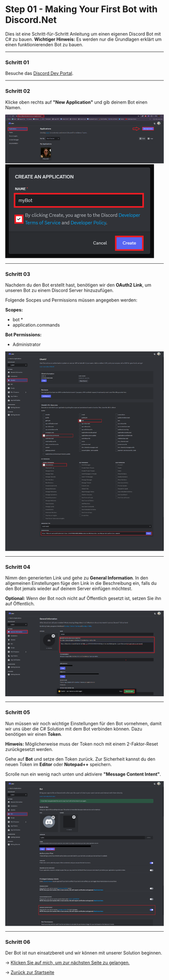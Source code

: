 # Step 01 - Making Your First Bot with Discord.Net

Dies ist eine Schritt-für-Schritt Anleitung um einen eigenen Discord Bot mit C# zu bauen. **Wichtiger Hinweis:** Es werden nur die Grundlagen erklärt um einen funktionierenden Bot zu bauen.

---

### Schritt 01
Besuche das [Discord Dev Portal](https://discord.com/developers/applications/).

---

### Schritt 02
Klicke oben rechts auf **"New Application"** und gib deinem Bot einen Namen.

![](./_images/Step01_AddNewApplication.png)
![](./_images/Step02_NameMyBot.png)

---

### Schritt 03
Nachdem du den Bot erstellt hast, benötigen wir den **OAuth2 Link**, um unseren Bot zu einem Discord Server hinzuzufügen. 

Folgende Socpes und Permissions müssen angegeben werden:

**Scopes:**
- bot *
- application.commands

**Bot Permissions:**
- Administrator

![](./_images/Step03_MyBotLinkgenerieren.png)

---

### Schritt 04
Nimm den generierten Link und gehe zu **General Information**. In den allgemeinen Einstellungen füge den Link in die Beschreibung ein, falls du den Bot jemals wieder auf deinem Server einfügen möchtest.

**Optional:** Wenn der Bot noch nicht auf Öffentlich gesetzt ist, setzen Sie ihn auf Öffentlich.

![](./_images/Step04_AddLinkIntoDescription.png)

---

### Schritt 05
Nun müssen wir noch wichtige Einstellungen für den Bot vornehmen, damit wir uns über die C# Solution mit dem Bot verbinden können. Dazu benötigen wir einen **Token**. 

**Hinweis:** Möglicherweise muss der Token noch mit einem 2-Faktor-Reset zurückgesetzt werden.

Gehe auf **Bot** und setze den Token zurück. Zur Sicherheit kannst du den neuen Token im **Editor** oder **Notepad++** speichern.

Scrolle nun ein wenig nach unten und aktiviere **"Message Content Intent"**.

![](./_images/Step05_ResetToken.png)

---

### Schritt 06
Der Bot ist nun einsatzbereit und wir können mit unserer Solution beginnen. 

-> [Klicken Sie auf mich, um zur nächsten Seite zu gelangen.](/Guide/Step02/README.md)

-> [Zurück zur Startseite](/README.md)